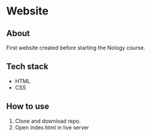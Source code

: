 # Website 

## About
First website created before starting the Nology course.

## Tech stack
* HTML
* CSS

## How to use
1. Clone and download repo.
2. Open index.html in live server

